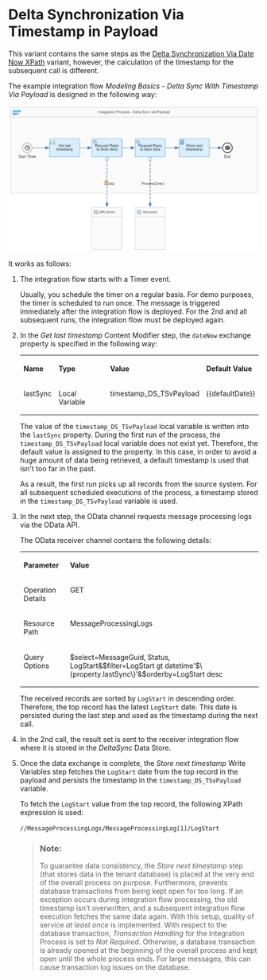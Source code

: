 <!-- loio28a600620386493994b971299f220c00 -->

# Delta Synchronization Via Timestamp in Payload

This variant contains the same steps as the [Delta Synchronization Via Date Now XPath](delta-synchronization-via-date-now-xpath-698307a.md) variant, however, the calculation of the timestamp for the subsequent call is different.

The example integration flow *Modeling Basics - Delta Sync With Timestamp Via Payload* is designed in the following way:

 ![](images/delta_sync_2_8463d55.png) 

It works as follows:

1.  The integration flow starts with a Timer event.

    Usually, you schedule the timer on a regular basis. For demo purposes, the timer is scheduled to run once. The message is triggered immediately after the integration flow is deployed. For the 2nd and all subsequent runs, the integration flow must be deployed again.

2.  In the *Get last timestamp* Content Modifier step, the `dateNow` exchange property is specified in the following way:

    <a name="loio28a600620386493994b971299f220c00__table_cfk_jxz_q4b"/>


    <table>
    <tr>
    <th valign="top">

    Name


    
    </th>
    <th valign="top">

    Type


    
    </th>
    <th valign="top">

    Value


    
    </th>
    <th valign="top">

    Default Value


    
    </th>
    </tr>
    <tr>
    <td valign="top">

    lastSync


    
    </td>
    <td valign="top">

    Local Variable


    
    </td>
    <td valign="top">

    timestamp\_DS\_TSvPayload


    
    </td>
    <td valign="top">

    \{\{defaultDate\}\}


    
    </td>
    </tr>
    </table>
    
    The value of the `timestamp_DS_TSvPayload` local variable is written into the `lastSync` property. During the first run of the process, the `timestamp_DS_TSvPayload` local variable does not exist yet. Therefore, the default value is assigned to the property. In this case, in order to avoid a huge amount of data being retrieved, a default timestamp is used that isn't too far in the past.

    As a result, the first run picks up all records from the source system. For all subsequent scheduled executions of the process, a timestamp stored in the `timestamp_DS_TSvPayload` variable is used.

3.  In the next step, the OData channel requests message processing logs via the OData API.

    The OData receiver channel contains the following details:

    <a name="loio28a600620386493994b971299f220c00__table_j1p_kyz_q4b"/>


    <table>
    <tr>
    <th valign="top">

    Parameter


    
    </th>
    <th valign="top">

    Value


    
    </th>
    </tr>
    <tr>
    <td valign="top">

    Operation Details


    
    </td>
    <td valign="top">

    GET


    
    </td>
    </tr>
    <tr>
    <td valign="top">

    Resource Path


    
    </td>
    <td valign="top">

    MessageProcessingLogs


    
    </td>
    </tr>
    <tr>
    <td valign="top">

    Query Options


    
    </td>
    <td valign="top">

    $select=MessageGuid, Status, LogStart&$filter=LogStart gt datetime'$\{property.lastSync\}'&$orderby=LogStart desc


    
    </td>
    </tr>
    </table>
    
    The received records are sorted by `LogStart` in descending order. Therefore, the top record has the latest `LogStart` date. This date is persisted during the last step and used as the timestamp during the next call.

4.  In the 2nd call, the result set is sent to the receiver integration flow where it is stored in the *DeltaSync* Data Store.

5.  Once the data exchange is complete, the *Store next timestamp* Write Variables step fetches the `LogStart` date from the top record in the payload and persists the timestamp in the `timestamp_DS_TSvPayload` variable.

    To fetch the `LogStart` value from the top record, the following XPath expression is used:

    `//MessageProcessingLogs/MessageProcessingLog[1]/LogStart`

    > ### Note:  
    > To guarantee data consistency, the *Store next timestamp* step \(that stores data in the tenant database\) is placed at the very end of the overall process on purpose. Furthermore, prevents database transactions from being kept open for too long. If an exception occurs during integration flow processing, the old timestamp isn't overwritten, and a subsequent integration flow execution fetches the same data again. With this setup, quality of service *at least once* is implemented. With respect to the database transaction, *Transaction Handling* for the Integration Process is set to *Not Required*. Otherwise, a database transaction is already opened at the beginning of the overall process and kept open until the whole process ends. For large messages, this can cause transaction log issues on the database.


